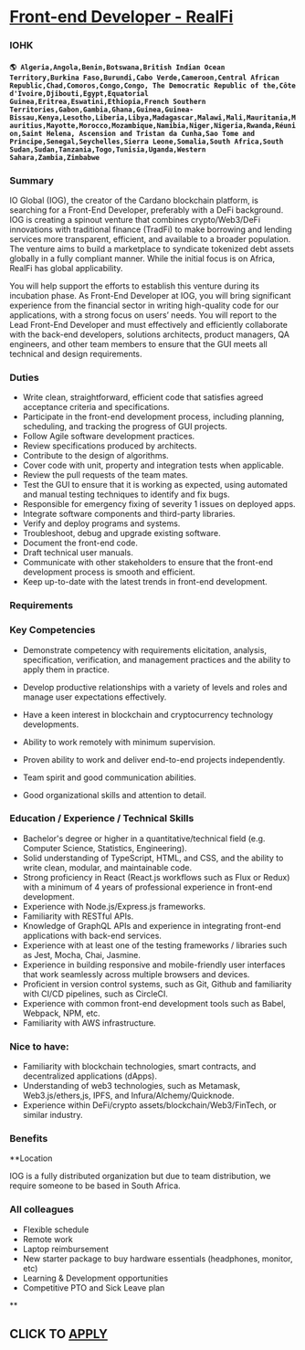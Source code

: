 # [Front-end Developer - RealFi](https://www.remotewlb.com/apply/front-end-developer-realfi)  
### IOHK  
#### `🌎 Algeria,Angola,Benin,Botswana,British Indian Ocean Territory,Burkina Faso,Burundi,Cabo Verde,Cameroon,Central African Republic,Chad,Comoros,Congo,Congo, The Democratic Republic of the,Côte d'Ivoire,Djibouti,Egypt,Equatorial Guinea,Eritrea,Eswatini,Ethiopia,French Southern Territories,Gabon,Gambia,Ghana,Guinea,Guinea-Bissau,Kenya,Lesotho,Liberia,Libya,Madagascar,Malawi,Mali,Mauritania,Mauritius,Mayotte,Morocco,Mozambique,Namibia,Niger,Nigeria,Rwanda,Réunion,Saint Helena, Ascension and Tristan da Cunha,Sao Tome and Principe,Senegal,Seychelles,Sierra Leone,Somalia,South Africa,South Sudan,Sudan,Tanzania,Togo,Tunisia,Uganda,Western Sahara,Zambia,Zimbabwe`  

### Summary

IO Global (IOG), the creator of the Cardano blockchain platform, is searching for a Front-End Developer, preferably with a DeFi background. IOG is creating a spinout venture that combines crypto/Web3/DeFi innovations with traditional finance (TradFi) to make borrowing and lending services more transparent, efficient, and available to a broader population. The venture aims to build a marketplace to syndicate tokenized debt assets globally in a fully compliant manner. While the initial focus is on Africa, RealFi has global applicability.

You will help support the efforts to establish this venture during its incubation phase. As Front-End Developer at IOG, you will bring significant experience from the financial sector in writing high-quality code for our applications, with a strong focus on users’ needs. You will report to the Lead Front-End Developer and must effectively and efficiently collaborate with the back-end developers, solutions architects, product managers, QA engineers, and other team members to ensure that the GUI meets all technical and design requirements.

### Duties

  * Write clean, straightforward, efficient code that satisfies agreed acceptance criteria and specifications.
  * Participate in the front-end development process, including planning, scheduling, and tracking the progress of GUI projects.
  * Follow Agile software development practices.
  * Review specifications produced by architects.
  * Contribute to the design of algorithms.
  * Cover code with unit, property and integration tests when applicable.
  * Review the pull requests of the team mates.
  * Test the GUI to ensure that it is working as expected, using automated and manual testing techniques to identify and fix bugs.
  * Responsible for emergency fixing of severity 1 issues on deployed apps.
  * Integrate software components and third-party libraries.
  * Verify and deploy programs and systems.
  * Troubleshoot, debug and upgrade existing software.
  * Document the front-end code.
  * Draft technical user manuals.
  * Communicate with other stakeholders to ensure that the front-end development process is smooth and efficient.
  * Keep up-to-date with the latest trends in front-end development.

### Requirements

### Key Competencies

  * Demonstrate competency with requirements elicitation, analysis, specification, verification, and management practices and the ability to apply them in practice.
  * Develop productive relationships with a variety of levels and roles and manage user expectations effectively.
  * Have a keen interest in blockchain and cryptocurrency technology developments. 

  * Ability to work remotely with minimum supervision.
  * Proven ability to work and deliver end-to-end projects independently.
  * Team spirit and good communication abilities.
  * Good organizational skills and attention to detail.

### Education / Experience / Technical Skills

  * Bachelor's degree or higher in a quantitative/technical field (e.g. Computer Science, Statistics, Engineering).
  * Solid understanding of TypeScript, HTML, and CSS, and the ability to write clean, modular, and maintainable code.
  * Strong proficiency in React (React.js workflows such as Flux or Redux) with a minimum of 4 years of professional experience in front-end development.
  * Experience with Node.js/Express.js frameworks.
  * Familiarity with RESTful APIs.
  * Knowledge of GraphQL APIs and experience in integrating front-end applications with back-end services.
  * Experience with at least one of the testing frameworks / libraries such as Jest, Mocha, Chai, Jasmine.
  * Experience in building responsive and mobile-friendly user interfaces that work seamlessly across multiple browsers and devices.
  * Proficient in version control systems, such as Git, Github and familiarity with CI/CD pipelines, such as CircleCI.
  * Experience with common front-end development tools such as Babel, Webpack, NPM, etc.
  * Familiarity with AWS infrastructure.

### Nice to have:

  * Familiarity with blockchain technologies, smart contracts, and decentralized applications (dApps).
  * Understanding of web3 technologies, such as Metamask, Web3.js/ethers,js, IPFS, and Infura/Alchemy/Quicknode.
  * Experience within DeFi/crypto assets/blockchain/Web3/FinTech, or similar industry.

### Benefits

 **Location

IOG is a fully distributed organization but due to team distribution, we require someone to be based in South Africa.

### All colleagues

  * Flexible schedule
  * Remote work
  * Laptop reimbursement
  * New starter package to buy hardware essentials (headphones, monitor, etc)
  * Learning & Development opportunities
  * Competitive PTO and Sick Leave plan

**

  
## CLICK TO [APPLY](https://www.remotewlb.com/apply/front-end-developer-realfi)

